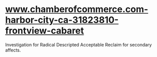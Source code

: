 # www.chamberofcommerce.com-harbor-city-ca-31823810-frontview-cabaret
Investigation for Radical Descripted Acceptable Reclaim for secondary affects.
